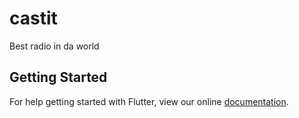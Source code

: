 # castit

Best radio in da world

## Getting Started

For help getting started with Flutter, view our online
[documentation](https://flutter.io/).
